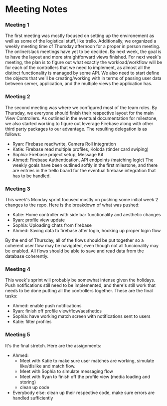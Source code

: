 # Meeting Notes

### Meeting 1
The first meeting was mostly focused on setting up the environement as well as some of the logistical stuff, like trello. Additionally, we organized a weekly meeting time of Thursday afternoon for a proper in person meeting. The online/slack meetings have yet to be decided. By next week, the goal is to have the layout and more straightforward views finished. For next week's meeting, the plan is to figure out what exactly the workload/workflow will be for each of the controllers that we need to implement, as almost all the distinct functionality is managed by some API. We also need to start define the objects that we'll be creating/working with in terms of passing user data between server, application, and the multiple views the application has. 

### Meeting 2
The second meeting was where we configured most of the team roles. By Thursday, we everyone should finish their respective layout for the main View Controllers. As outlined in the eventual documentation for milestone, we also started working to figure out leverage Firebase along with other third party packages to our advantage. The resulting delegation is as follows:
- Ryan: Firebase read/write, Camera Roll integration
- Katie: Firebase read multiple profiles, Koloda (tinder card swiping)
- Sophia: Firebase project setup, Message Kit
- Ahmed: Firebase Authentication, API endpoints (matching logic)
The weekly goals have been outlined softly in the first milestone, and there are entries in the trello board for the eventual firebase integration that has to be handled.

### Meeting 3
This week's Monday sprint focused mostly on pushing some initial week 2 changes to the repo. Here is the breakdown of what was pushed:
- Katie: Home controller with side bar functionality and aesthetic changes
- Ryan: profile view update
- Sophia: Uploading chats from firebase
- Ahmed: Saving data to firebase after login, hooking up proper login flow

By the end of Thursday, all of the flows should be put together so a coherent user flow may be navigated, even though not all funcionality may be enabled. All flows should be able to save and read data from the database coherently.

### Meeting 4
This week's sprint will probably be somewhat intense given the holidays. Push notifications still need to be implemented, and there's still work that needs to be done putting all the controllers together. These are the final tasks:
- Ahmed: enable push notifications
- Ryan: finish off profile view/flow/aesthetics
- Sophia: have working match screen with notifications sent to users
- Katie: filter profiles

### Meeting 5
It's the final stretch. Here are the assignments:
- Ahmed: 
  - Meet with Katie to make sure user matches are working, simulate like/dislike and match flow.
  - Meet with Sophia to simulate messaging flow
  - Meet with Ryan to finish off the profile view (media loading and storing)
  - clean up code
- Everybody else: clean up their respective code, make sure errors are handled sufficiently
